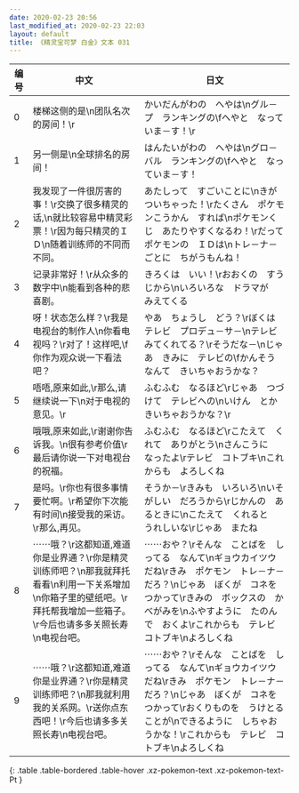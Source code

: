 ```yaml
---
date: 2020-02-23 20:56
last_modified_at: 2020-02-23 22:03
layout: default
title: 《精灵宝可梦 白金》文本 031
---
```

| 编号 | 中文 | 日文 |
| ---- | ---- | ---- |
| 0 | 楼梯这侧的是\n团队名次的房间！\r | かいだんがわの　へやは\nグル－プ　ランキングの\fへやと　なっていま－す！\r |
| 1 | 另一侧是\n全球排名的房间！ | はんたいがわの　へやは\nグロ－バル　ランキングの\fへやと　なっていま－す！ |
| 2 | 我发现了一件很厉害的事！\r交换了很多精灵的话,\n就比较容易中精灵彩票！\r因为每只精灵的ＩＤ\n随着训练师的不同而不同。 | あたしって　すごいことに\nきが　ついちゃった！\rたくさん　ポケモンこうかん　すれば\nポケモンくじ　あたりやすくなるわ！\rだって　ポケモンの　ＩＤは\nトレ－ナ－ごとに　ちがうもんね！ |
| 3 | 记录非常好！\r从众多的数字中\n能看到各种的悲喜剧。 | きろくは　いい！\rおおくの　すうじから\nいろいろな　ドラマが　みえてくる |
| 4 | 呀！状态怎么样？\r我是电视台的制作人\n你看电视吗？\r对了！这样吧,\f你作为观众说一下看法吧？ | やあ　ちょうし　どう？\rぼくは　テレビ　プロデュ－サ－\nテレビ　みてくれてる？\rそうだな－\nじゃあ　きみに　テレビの\fかんそう　なんて　きいちゃおうかな？ |
| 5 | 唔唔,原来如此,\r那么,请继续说一下\n对于电视的意见。\r | ふむふむ　なるほど\rじゃあ　つづけて　テレビへの\nいけん　とか　きいちゃおうかな？\r |
| 6 | 哦哦,原来如此,\r谢谢你告诉我。\n很有参考价值\r最后请你说一下对电视台的祝福。 | ふむふむ　なるほど\rこたえて　くれて　ありがとう\nさんこうに　なったよ\rテレビ　コトブキ\nこれからも　よろしくね |
| 7 | 是吗。\r你也有很多事情要忙啊。\r希望你下次能有时间\n接受我的采访。\r那么,再见。 | そうか－\rきみも　いろいろ\nいそがしい　だろうから\rじかんの　あるときに\nこたえて　くれると　うれしいな\rじゃあ　またね |
| 8 | ⋯⋯哦？\r这都知道,难道你是业界通？\r你是精灵训练师吧？\n那我就拜托看看\n利用一下关系增加\n你箱子里的壁纸吧。\r拜托帮我增加一些箱子。\r今后也请多多关照长寿\n电视台吧。 | ⋯⋯おや？\rそんな　ことばを　しってる　なんて\nギョウカイツウ　だね\rきみ　ポケモン　トレ－ナ－　だろ？\nじゃあ　ぼくが　コネを　つかって\rきみの　ボックスの　かべがみを\nふやすように　たのんで　おくよ\rこれからも　テレビ　コトブキ\nよろしくね |
| 9 | ⋯⋯哦？\r这都知道,难道你是业界通？\r你是精灵训练师吧？\n那我就利用我的关系网。\r送你点东西吧！\r今后也请多多关照长寿\n电视台吧。 | ⋯⋯おや？\rそんな　ことばを　しってる　なんて\nギョウカイツウ　だね\rきみ　ポケモン　トレ－ナ－　だろ？\nじゃあ　ぼくが　コネを　つかって\rおくりものを　うけとる　ことが\nできるように　しちゃおうかな！\rこれからも　テレビ　コトブキ\nよろしくね |
{: .table .table-bordered .table-hover .xz-pokemon-text .xz-pokemon-text-Pt }